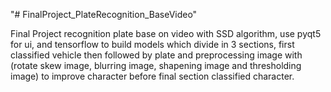"# FinalProject_PlateRecognition_BaseVideo" 


Final Project recognition plate base on video with SSD algorithm, use pyqt5 for ui, and tensorflow to build models which divide in 3 sections, first classified vehicle then followed by plate and preprocessing image with (rotate skew image, blurring image, shapening image and thresholding image) to improve character before final section classified character.